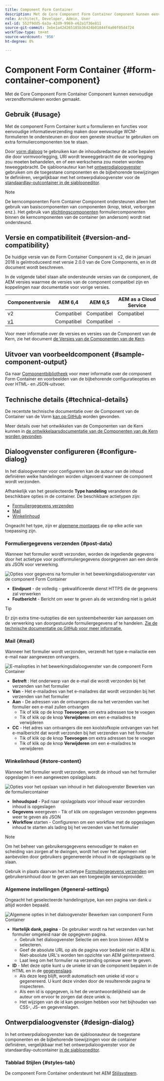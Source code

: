 ```yaml
---
title: Component Form Container
description: Met de Core Component Form Container Component kunnen eenvoudige verzendformulieren worden gemaakt.
role: Architect, Developer, Admin, User
exl-id: 552f9dd5-6a3a-42d9-9969-e62a1f36e811
source-git-commit: 3ebe1a42d265185b36424b01844f4a00f05d4724
workflow-type: tm+mt
source-wordcount: '956'
ht-degree: 0%

---
```


# Component Form Container {#form-container-component}

Met de Core Component Form Container Component kunnen eenvoudige verzendformulieren worden gemaakt.

## Gebruik {#usage}

Met de component Form Container kunt u formulieren en functies voor eenvoudige informatieverzending maken door eenvoudige WCM-formulieren te ondersteunen en door een geneste structuur te gebruiken om extra formuliercomponenten toe te staan.

Door [vorm dialoog](#configure-dialog) te gebruiken kan de inhoudsredacteur de actie bepalen die door vormvoorlegging, URl wordt teweeggebracht die de voorlegging zou moeten behandelen, en of een werkschema zou moeten worden teweeggebracht. De sjabloonauteur kan het [ontwerpdialoogvenster](#design-dialog) gebruiken om de toegestane componenten en de bijbehorende toewijzingen te definiëren, vergelijkbaar met het ontwerpdialoogvenster voor de [standaardlay-outcontainer in de sjablooneditor](https://docs.adobe.com/content/help/en/experience-manager-cloud-service/sites/authoring/features/templates.html).

>[!NOTE]
>
>De kerncomponenten Form Container Component ondersteunen alleen het gebruik van basiscomponenten van componenten (knop, tekst, verborgen enz.). Het gebruik van [stichtingscomponenten](https://docs.adobe.com/content/help/en/experience-manager-65/authoring/siteandpage/default-components-foundation.html) formuliercomponenten binnen de kerncomponenten van de container (en andersom) wordt niet ondersteund.

## Versie en compatibiliteit {#version-and-compatibility}

De huidige versie van de Form Container Component is v2, die in januari 2018 is geïntroduceerd met versie 2.0.0 van de Core Components, en in dit document wordt beschreven.

In de volgende tabel staan alle ondersteunde versies van de component, de AEM versies waarmee de versies van de component compatibel zijn en koppelingen naar documentatie voor vorige versies.

| Componentversie | AEM 6,4 | AEM 6,5 | AEM as a Cloud Service |
|--- |--- |--- |---|
| v2 | Compatibel | Compatibel | Compatibel |
| [v1](/help/components/v1/form-container-v1.md) | Compatibel | Compatibel | - |

Voor meer informatie over de versies en versies van de Component van de Kern, zie het document [de Versies van de Componenten van de Kern](/help/versions.md).

## Uitvoer van voorbeeldcomponent {#sample-component-output}

Ga naar [Componentbibliotheek](https://adobe.com/go/aem_cmp_library_form_container) voor meer informatie over de component Form Container en voorbeelden van de bijbehorende configuratieopties en over HTML- en JSON-uitvoer.

## Technische details {#technical-details}

De recentste technische documentatie over de Component van de Container van de Vorm [kan op GitHub](https://adobe.com/go/aem_cmp_tech_form_container_v2) worden gevonden.

Meer details over het ontwikkelen van de Componenten van de Kern kunnen in [de ontwikkelaarsdocumentatie van de Componenten van de Kern worden gevonden](/help/developing/overview.md).

## Dialoogvenster configureren {#configure-dialog}

In het dialoogvenster voor configureren kan de auteur van de inhoud definiëren welke handelingen worden uitgevoerd wanneer de component wordt verzonden.

Afhankelijk van het geselecteerde **Type handeling** veranderen de beschikbare opties in de container. De beschikbare actietypen zijn:

* [Formuliergegevens verzenden](#post-data)
* [Mail](#mail)
* [Winkelinhoud](#store-content)

Ongeacht het type, zijn er [algemene montages](#general-settings) die op elke actie van toepassing zijn.

### Formuliergegevens verzenden {#post-data}

Wanneer het formulier wordt verzonden, worden de ingediende gegevens door het actietype voor postformuliergegevens doorgegeven aan een derde als JSON voor verwerking.

![Opties voor gegevens na formulier in het bewerkingsdialoogvenster van de component Form Container](/help/assets/form-container-edit-post.png)

* **Eindpunt**  - de volledig - gekwalificeerde dienst HTTPS die de gegevens zal verwerken
* **Foutbericht**  - Bericht om weer te geven als de verzending niet is gelukt

>[!TIP]
>Er zijn extra time-outopties die een systeembeheerder kan aanpassen om de verwerking van doorgestuurde formuliergegevens af te handelen. [Zie de technische documentatie op GitHub voor meer informatie.](https://github.com/adobe/aem-core-wcm-components/tree/master/content/src/content/jcr_root/apps/core/wcm/components/form/actions/rpc)

### Mail {#mail}

Wanneer het formulier wordt verzonden, verzendt het type e-mailactie een e-mail naar aangewezen ontvangers.

![E-mailopties in het bewerkingsdialoogvenster van de component Form Container](/help/assets/form-container-edit-mail.png)

* **Betreft** : Het onderwerp van de e-mail die wordt verzonden bij het verzenden van het formulier
* **Van** - Het e-mailadres van het e-mailadres dat wordt verzonden bij het verzenden van het formulier
* **Aan**  - De adressen van de ontvangers die na het verzenden van het formulier een e-mail zullen ontvangen
   * Tik of klik op de knop **Toevoegen** om extra adressen toe te voegen
   * Tik of klik op de knop **Verwijderen** om een e-mailadres te verwijderen
* **CC** - Het adres van ontvangers die een koolstofkopie ontvangen van het e-mailbericht dat wordt verzonden bij het verzenden van het formulier
   * Tik of klik op de knop **Toevoegen** om extra adressen toe te voegen
   * Tik of klik op de knop **Verwijderen** om een e-mailadres te verwijderen

### Winkelinhoud {#store-content}

Wanneer het formulier wordt verzonden, wordt de inhoud van het formulier opgeslagen in een aangewezen opslagplaats.

![Opties voor het opslaan van inhoud in het dialoogvenster Bewerken van de formuliercontainer](/help/assets/form-container-edit-store.png)

* **Inhoudspad**  - Pad naar opslagplaats voor inhoud waar verzonden inhoud is opgeslagen
* **Gegevens**  weergeven - Tik of klik om opgeslagen verzonden gegevens weer te geven als JSON
* **Workflow**  starten - Configureren om een workflow met de opgeslagen inhoud te starten als lading bij het verzenden van het formulier

>[!NOTE]
>
>Om het beheer van gebruikersgegevens eenvoudiger te maken en scheiding van zorgen af te dwingen, wordt het over het algemeen niet aanbevolen door gebruikers gegenereerde inhoud in de opslagplaats op te slaan.
>
>Gebruik in plaats daarvan het actietype [Formuliergegevens verzenden](#post-data) om gebruikersinhoud door te geven aan een toegewijde serviceprovider.

### Algemene instellingen {#general-settings}

Ongeacht het geselecteerde handelingstype, kan een pagina van dank u altijd worden bepaald.

![Algemene opties in het dialoogvenster Bewerken van component Form Container](/help/assets/form-container-edit-general.png)

* **Hartelijk dank, pagina**  - De gebruiker wordt na het verzenden van het formulier omgeleid naar de opgegeven pagina.
   * Gebruik het dialoogvenster Selectie om een bron binnen AEM te selecteren.
   * Geef de absolute URL op als de pagina voor bedankt niet in AEM is. Niet-absolute URL&#39;s worden ten opzichte van AEM geïnterpreteerd.
   * Laat leeg om het formulier na verzending opnieuw weer te geven.
* **ID**  - Met deze optie kunt u de unieke id van de component bepalen in de HTML en in de  [gegevenslaag](/help/developing/data-layer/overview.md).
   * Als deze leeg blijft, wordt automatisch een unieke id voor u gegenereerd. U kunt deze vinden door de resulterende pagina te inspecteren.
   * Als een id is opgegeven, is het de verantwoordelijkheid van de auteur om ervoor te zorgen dat deze uniek is.
   * Het wijzigen van de id kan gevolgen hebben voor het bijhouden van CSS-, JS- en gegevenslagen.

## Ontwerpdialoogvenster {#design-dialog}

In het ontwerpdialoogvenster kan de sjabloonauteur de toegestane componenten en de bijbehorende toewijzingen voor de container definiëren, vergelijkbaar met het ontwerpdialoogvenster voor de standaardlay-outcontainer [in de sjablooneditor](https://docs.adobe.com/content/help/en/experience-manager-cloud-service/sites/authoring/features/templates.html).

### Tabblad Stijlen {#styles-tab}

De component Form Container ondersteunt het AEM [Stijlsysteem](/help/get-started/authoring.md#component-styling).
